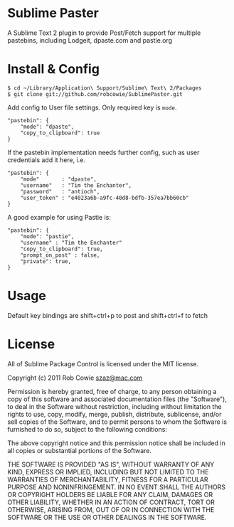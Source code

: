 # Sublime Paster

A Sublime Text 2 plugin to provide Post/Fetch support for multiple pastebins, including Lodgeit, dpaste.com and pastie.org


# Install & Config

    $ cd ~/Library/Application\ Support/Sublime\ Text\ 2/Packages
    $ git clone git://github.com/robcowie/SublimePaster.git

Add config to User file settings. Only required key is `mode`.

    "pastebin": {
        "mode": "dpaste",
        "copy_to_clipboard": true
    }

If the pastebin implementation needs further config, such as user credentials add it here, i.e.

    "pastebin": {
        "mode"       : "dpaste",
        "username"   : "Tim the Enchanter", 
        "password"   : "antioch", 
        "user_token" : "e4023a6b-a9fc-40d8-bdfb-357ea7bb60cb"
    }

A good example for using Pastie is:

    "pastebin": {
        "mode": "pastie",
        "username" : "Tim the Enchanter"
        "copy_to_clipboard": true,
        "prompt_on_post" : false,
        "private": true,
    }

# Usage

Default key bindings are shift+ctrl+p to post and shift+ctrl+f to fetch


# License

All of Sublime Package Control is licensed under the MIT license.

Copyright (c) 2011 Rob Cowie <szaz@mac.com>

Permission is hereby granted, free of charge, to any person obtaining a copy of this software and associated documentation files (the "Software"), to deal in the Software without restriction, including without limitation the rights to use, copy, modify, merge, publish, distribute, sublicense, and/or sell copies of the Software, and to permit persons to whom the Software is furnished to do so, subject to the following conditions:

The above copyright notice and this permission notice shall be included in all copies or substantial portions of the Software.

THE SOFTWARE IS PROVIDED "AS IS", WITHOUT WARRANTY OF ANY KIND, EXPRESS OR IMPLIED, INCLUDING BUT NOT LIMITED TO THE WARRANTIES OF MERCHANTABILITY, FITNESS FOR A PARTICULAR PURPOSE AND NONINFRINGEMENT. IN NO EVENT SHALL THE AUTHORS OR COPYRIGHT HOLDERS BE LIABLE FOR ANY CLAIM, DAMAGES OR OTHER LIABILITY, WHETHER IN AN ACTION OF CONTRACT, TORT OR OTHERWISE, ARISING FROM, OUT OF OR IN CONNECTION WITH THE SOFTWARE OR THE USE OR OTHER DEALINGS IN THE SOFTWARE.
